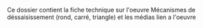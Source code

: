 Ce dossier contient la fiche technique sur l'oeuvre Mécanismes de déssaisissement (rond, carré, triangle) et les médias lien a l'oeuvre
